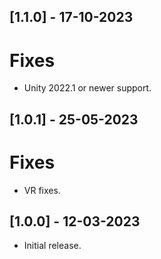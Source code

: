 ## [1.1.0] - 17-10-2023

# Fixes
- Unity 2022.1 or newer support.

## [1.0.1] - 25-05-2023

# Fixes
- VR fixes.

## [1.0.0] - 12-03-2023

- Initial release.